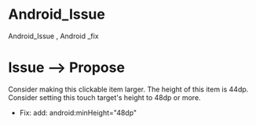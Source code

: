 # Android_Issue
Android_Issue , Android _fix


# Issue --> Propose
  Consider making this clickable item larger.
The height of this item is 44dp. Consider setting this touch target's height to 48dp or more.
- Fix:
  add: android:minHeight="48dp"
